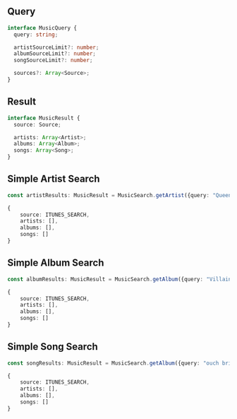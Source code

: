 ## Query

```ts
interface MusicQuery {
  query: string;

  artistSourceLimit?: number;
  albumSourceLimit?: number;
  songSourceLimit?: number;

  sources?: Array<Source>;
}
```

## Result

```ts
interface MusicResult {
  source: Source;

  artists: Array<Artist>;
  albums: Array<Album>;
  songs: Array<Song>;
}
```

## Simple Artist Search

```ts
const artistResults: MusicResult = MusicSearch.getArtist({query: "Queen"});
```

```ts
{
    source: ITUNES_SEARCH,
    artists: [],
    albums: [],
    songs: []
}
```

## Simple Album Search

```ts
const albumResults: MusicResult = MusicSearch.getAlbum({query: "Villains qotsa"});
```

```ts
{
    source: ITUNES_SEARCH,
    artists: [],
    albums: [],
    songs: []
}
```

## Simple Song Search

```ts
const songResults: MusicResult = MusicSearch.getAlbum({query: "ouch bring me the horizon"});
```

```ts
{
    source: ITUNES_SEARCH,
    artists: [],
    albums: [],
    songs: []
}
```
